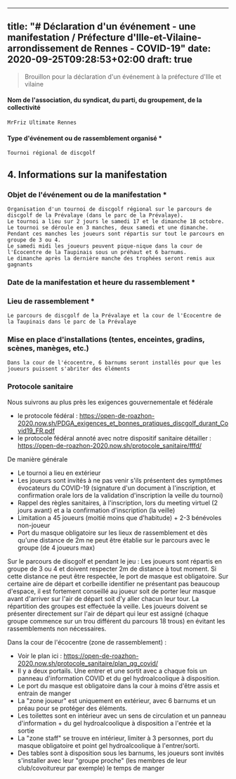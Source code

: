 

---
title: "# Déclaration d'un événement - une manifestation / Préfecture d'Ille-et-Vilaine-arrondissement de Rennes - COVID-19"
date: 2020-09-25T09:28:53+02:00
draft: true
---

> Brouillon pour la déclaration d'un événement à la préfecture d'Ille et vilaine 

#### Nom de l'association, du syndicat, du parti, du groupement, de la collectivité
	MrFriz Ultimate Rennes

#### Type d'événement ou de rassemblement organisé *
	Tournoi régional de discgolf


## 4. Informations sur la manifestation

### Objet de l'événement ou de la manifestation *

	Organisation d'un tournoi de discgolf régional sur le parcours de discgolf de la Prévalaye (dans le parc de la Prévalaye).
	Le tournoi a lieu sur 2 jours le samedi 17 et le dimanche 18 octobre.
	Le tournoi se déroule en 3 manches, deux samedi et une dimanche.
	Pendant ces manches les joueurs sont répartis sur tout le parcours en groupe de 3 ou 4.
	Le samedi midi les joueurs peuvent pique-nique dans la cour de l'Écocentre de la Taupinais sous un préhaut et 6 barnums.
	Le dimanche après la dernière manche des trophées seront remis aux gagnants
	
	

### Date de la manifestation et heure du rassemblement *

### Lieu de rassemblement *
	Le parcours de discgolf de la Prévalaye et la cour de l'Écocentre de la Taupinais dans le parc de la Prévalaye




### Mise en place d'installations (tentes, enceintes, gradins, scènes, manèges, etc.)

	Dans la cour de l'écocentre, 6 barnums seront installés pour que les joueurs puissent s'abriter des éléments

### Protocole sanitaire
Nous suivrons au plus près les exigences gouvernementale et fédérale 

 - le protocole fédéral : https://open-de-roazhon-2020.now.sh/PDGA_exigences_et_bonnes_pratiques_discgolf_durant_Covid19_FR.pdf
 - le protocole fédéral annoté avec notre dispositif sanitaire détailler : https://open-de-roazhon-2020.now.sh/protocole_sanitaire/fffd/

De manière générale
 - Le tournoi a lieu en extérieur
 - Les joueurs sont invités à ne pas venir s'ils présentent des symptômes évocateurs du COVID-19 (signature d'un document à l'inscription, et confirmation orale lors de la validation d'inscription la veille du tournoi)
 - Rappel des règles sanitaires, à l'inscription, lors du meeting virtuel (2 jours avant) et a la confirmation d'inscription (la veille)
 - Limitation a 45 joueurs (moitié moins que d'habitude) + 2-3 bénévoles non-joueur
 - Port du masque obligatoire sur les lieux de rassemblement et dès qu'une distance de 2m ne peut être établie sur le parcours avec le groupe (de 4 joueurs max)

Sur le parcours de discgolf et pendant le jeu :
Les joueurs sont répartis en groupe de 3 ou 4 et doivent respecter 2m de distance à tout moment. Si cette distance ne peut être respectée, le port de masque est obligatoire. Sur certaine aire de départ et corbeille identifier ne présentant pas beaucoup d'espace, il est fortement conseillé au joueur soit de porter leur masque avant d'arriver sur l'air de départ soit d'y aller chacun leur tour.
La répartition des groupes est effectuée la veille. Les joueurs doivent se présenter directement sur l'air de départ qui leur est assigné (chaque groupe commence sur un trou différent du parcours 18 trous) en évitant les rassemblements non nécessaires.

Dans la cour de l'écocentre (zone de rassemblement) :
 - Voir le plan ici : https://open-de-roazhon-2020.now.sh/protocole_sanitaire/plan_qg_covid/
 - Il y a deux portails. Une entrer et une sortit avec a chaque fois un panneau d'information COVID et du gel hydroalcoolique à disposition.
 - Le port du masque est obligatoire dans la cour à moins d'être assis et entrain de manger
 - La "zone joueur" est uniquement en extérieur, avec 6 barnums et  un préau pour se protéger des éléments.
 - Les toilettes sont en intérieur avec un sens de circulation et un panneau d'information + du gel hydroalcoolique à disposition a l'entrée et la sortie
 - La "zone staff" se trouve en intérieur, limiter à 3 personnes, port du masque obligatoire et point gel hydroalcoolique à l'entrer/sorti.
 - Des tables sont à disposition sous les barnums, les joueurs sont invités s'installer avec leur "groupe proche" (les membres de leur club/covoitureur par exemple) le temps de manger





